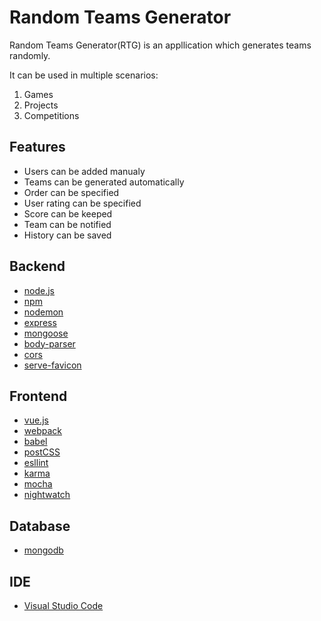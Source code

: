 
# Random Teams Generator
Random Teams Generator(RTG) is an appllication which generates teams randomly.

It can be used in multiple scenarios:
1. Games
2. Projects
3. Competitions

## Features

- Users can be added manualy
- Teams can be generated automatically
- Order can be specified
- User rating can be specified
- Score can be keeped
- Team can be notified
- History can be saved

## Backend
- [node.js](https://nodejs.org/en/)
- [npm](https://www.npmjs.com/)
- [nodemon](https://nodemon.io/)
- [express](https://expressjs.com/)
- [mongoose](http://mongoosejs.com/)
- [body-parser](https://github.com/expressjs/body-parser)
- [cors](https://github.com/expressjs/cors)
- [serve-favicon](https://github.com/expressjs/serve-favicon)

## Frontend

- [vue.js](https://vuejs.org/)
- [webpack](https://webpack.js.org/)
- [babel](https://babeljs.io/)
- [postCSS](https://github.com/postcss/postcss)
- [esllint](https://eslint.org/)
- [karma](https://karma-runner.github.io/2.0/index.html)
- [mocha](https://mochajs.org/)
- [nightwatch](http://nightwatchjs.org/)

## Database

- [mongodb](https://www.mongodb.com/)

## IDE

- [Visual Studio Code](https://code.visualstudio.com/)
